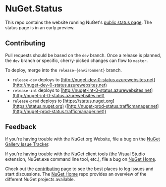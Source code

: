 # NuGet.Status

This repo contains the website running NuGet's [public status page](https://status.nuget.org). The status page is in an early preview.

## Contributing

Pull requests should be based on the `dev` branch. Once a release is planned, the `dev` branch or specific, cherry-picked changes can flow to `master`.

To deploy, merge into the `release-{environment}` branch.

* `release-dev` deploys to [http://nuget-dev-0-status.azurewebsites.net](http://nuget-dev-0-status.azurewebsites.net)
* `release-int` deploys to [http://nuget-int-0-status.azurewebsites.net](http://nuget-int-0-status.azurewebsites.net)
* `release-prod` deploys to [https://status.nuget.org](https://status.nuget.org) ([http://nuget-prod-status.trafficmanager.net](http://nuget-prod-status.trafficmanager.net))

## Feedback

If you're having trouble with the NuGet.org Website, file a bug on the [NuGet Gallery Issue Tracker](https://github.com/nuget/NuGetGallery/issues). 

If you're having trouble with the NuGet client tools (the Visual Studio extension, NuGet.exe command line tool, etc.), file a bug on [NuGet Home](https://github.com/nuget/home/issues).

Check out the [contributing](http://docs.nuget.org/contribute) page to see the best places to log issues and start discussions. The [NuGet Home](https://github.com/NuGet/Home) repo provides an overview of the different NuGet projects available.
